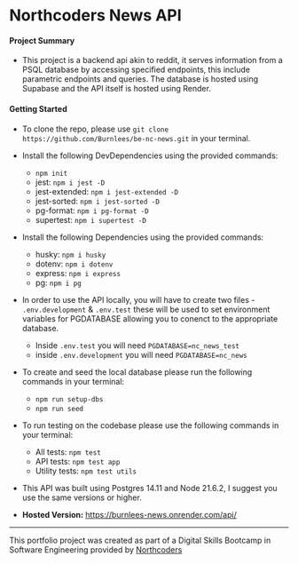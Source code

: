 # Northcoders News API

#### Project Summary

- This project is a backend api akin to reddit, it serves information from a PSQL database by accessing specified endpoints, this include parametric endpoints and queries. The database is hosted using Supabase and the API itself is hosted using Render.

#### Getting Started

- To clone the repo, please use `git clone https://github.com/Burnlees/be-nc-news.git` in your terminal.
- Install the following DevDependencies using the provided commands:

  - `npm init`
  - jest: `npm i jest -D`
  - jest-extended: `npm i jest-extended -D`
  - jest-sorted: `npm i jest-sorted -D`
  - pg-format: `npm i pg-format -D`
  - supertest: `npm i supertest -D`

- Install the following Dependencies using the provided commands:

  - husky: `npm i husky`
  - dotenv: `npm i dotenv`
  - express: `npm i express`
  - pg: `npm i pg`

- In order to use the API locally, you will have to create two files - `.env.development` & `.env.test` these will be used to set environment variables for PGDATABASE allowing you to conenct to the appropriate database.

  - Inside `.env.test` you will need `PGDATABASE=nc_news_test`
  - inside `.env.development` you will need `PGDATABASE=nc_news`

- To create and seed the local database please run the following commands in your terminal:

  - `npm run setup-dbs`
  - `npm run seed`

- To run testing on the codebase please use the following commands in your terminal:

  - All tests: `npm test`
  - API tests: `npm test app`
  - Utility tests: `npm test utils`

- This API was built using Postgres 14.11 and Node 21.6.2, I suggest you use the same versions or higher.

- **Hosted Version:** https://burnlees-news.onrender.com/api/

---

This portfolio project was created as part of a Digital Skills Bootcamp in Software Engineering provided by [Northcoders](https://northcoders.com/)
